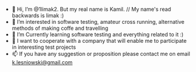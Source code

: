 - 👋 Hi, I’m @1limak2. But my real name is Kamil. // My name's read backwards is limak :)
- 👀 I’m interested in software testing, amateur cross running, alternative methods of making coffe and travelling 
- 🌱 I’m Currently learning software testing and everything related to it :)
- 💞️ I want to cooperate with a company that will enable me to participate in interesting test projects
- 📫 If you have any suggestion or proposition please contact me on email k.lesniowski@gmail.com

<!---
1limak2/1limak2 is a ✨ special ✨ repository because its `README.md` (this file) appears on your GitHub profile.
You can click the Preview link to take a look at your changes.
--->
